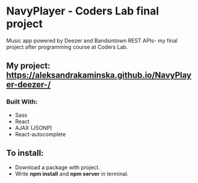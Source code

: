 # NavyPlayer - Coders Lab final project
Music app powered by Deezer and Bandsintown REST APIs- my final project after programming course at Coders Lab.

## My project: https://aleksandrakaminska.github.io/NavyPlayer-deezer-/

### Built With:
 - Sass
 - React
 - AJAX (JSONP)
 - React-autocomplete

## To install:

- Download a package with project.
- Write **npm install** and **npm server** in terminal.
